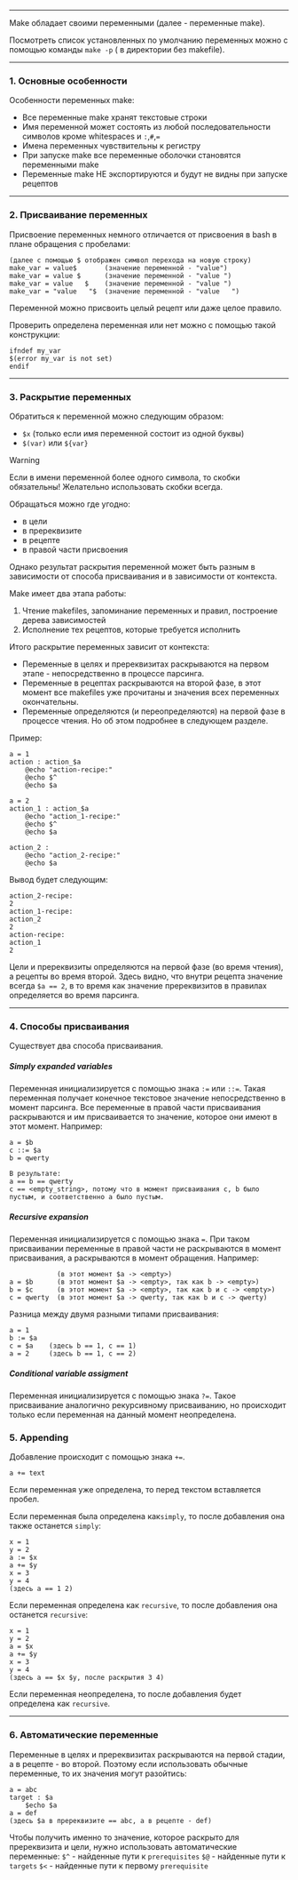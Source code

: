 ___
Make обладает своими переменными (далее - переменные make).

Посмотреть список установленных по умолчанию переменных можно с помощью команды `make -p` ( в директории без makefile).
___
### 1. Основные особенности

Особенности переменных make:
- Все переменные make хранят текстовые строки
- Имя переменной может состоять из любой последовательности символов кроме whitespaces и `:`,`#`,`=` 
- Имена переменных чувствительны к регистру
- При запуске make все переменные оболочки становятся переменными make
- Переменные make НЕ экспортируются и будут не видны при запуске рецептов

___
### 2. Присваивание переменных

Присвоение переменных немного отличается от присвоения в bash в плане обращения с пробелами:
```
(далее с помощью $ отображен символ перехода на новую строку)
make_var = value$       (значение переменной - "value")
make_var = value $      (значение переменной - "value ")
make_var = value   $    (значение переменной - "value ")
make_var = "value   "$  (значение переменной - "value   ")
```

Переменной можно присвоить целый рецепт или даже целое правило.

Проверить определена переменная или нет можно с помощью такой конструкции:
```
ifndef my_var
$(error my_var is not set)
endif
```

___
### 3. Раскрытие переменных

Обратиться к переменной можно следующим образом:
- `$x` (только если имя переменной состоит из одной буквы)
- `$(var)` или `${var}`

>[!warning]
>Если в имени переменной более одного символа, то скобки обязательны!
>Желательно использовать скобки всегда.

Обращаться можно где угодно:
- в цели
- в пререквизите
- в рецепте
- в правой части присвоения

Однако результат раскрытия переменной может быть разным в зависимости от способа присваивания и в зависимости от контекста.

Make имеет два этапа работы:
1. Чтение makefiles, запоминание переменных и правил, построение дерева зависимостей
2. Исполнение тех рецептов, которые требуется исполнить

Итого раскрытие переменных зависит от контекста:
- Переменные в целях и пререквизитах раскрываются на первом этапе - непосредственно в процессе парсинга.
- Переменные в рецептах раскрываются на второй фазе, в этот момент все makefiles уже прочитаны и значения всех переменных окончательны.
- Переменные определяются (и переопределяются) на первой фазе в процессе чтения. Но об этом подробнее в следующем разделе.

Пример:
```
a = 1
action : action_$a  
	@echo "action-recipe:"
	@echo $^
	@echo $a

a = 2
action_1 : action_$a
	@echo "action_1-recipe:"
    @echo $^
	@echo $a

action_2 :
	@echo "action_2-recipe:"
	@echo $a
```
Вывод будет следующим:
```
action_2-recipe:
2
action_1-recipe:
action_2
2
action-recipe:
action_1
2
```
Цели и пререквизиты определяются на первой фазе (во время чтения), а рецепты во время второй.
Здесь видно, что внутри рецепта значение всегда `$a == 2`, в то время как значение пререквизитов в правилах определяется во время парсинга.

___
### 4. Способы присваивания

Существует два способа присваивания.
##### Simply expanded variables 

Переменная инициализируется с помощью знака `:=` или `::=`.
Такая переменная получает конечное текстовое значение непосредственно в момент парсинга. Все переменные в правой части присваивания раскрываются и им присваивается то значение, которое они имеют в этот момент. Например:
```
a = $b
c ::= $a
b = qwerty

В результате:
a == b == qwerty
c == <empty_string>, потому что в момент присваивания с, b было пустым, и соответственно a было пустым.
```
##### Recursive expansion

Переменная инициализируется с помощью знака `=`.
При таком присваивании переменные в правой части не раскрываются в момент присваивания, а раскрываются в момент обращения.
Например:
```
			(в этот момент $a -> <empty>)
a = $b      (в этот момент $a -> <empty>, так как b -> <empty>)
b = $c      (в этот момент $a -> <empty>, так как b и с -> <empty>)
c = qwerty  (в этот момент $a -> qwerty, так как b и с -> qwerty)
```

Разница между двумя разными типами присваивания:
```
a = 1
b := $a
c = $a    (здесь b == 1, c == 1)
a = 2     (здесь b == 1, c == 2) 
```
##### Conditional variable assigment

Переменная инициализируется с помощью знака `?=`.
Такое присваивание аналогично рекурсивному присваиванию, но происходит  только если переменная на данный момент неопределена.
### 5. Appending

Добавление происходит с помощью знака `+=`.
```
a += text
```
Если переменная уже определена, то перед текстом вставляется пробел.

Если переменная была определена как`simply`, то после добавления она также останется `simply`:
```
x = 1
y = 2
a := $x
a += $y
x = 3
y = 4
(здесь a == 1 2)
```
Если переменная определена как `recursive`, то после добавления она останется `recursive`:
```
x = 1
y = 2
a = $x
a += $y
x = 3
y = 4
(здесь a == $x $y, после раскрытия 3 4)
```

Если переменная неопределена, то после добавления будет определена как `recursive`.
___
### 6. Автоматические переменные

Переменные в целях и пререквизитах раскрываются на первой стадии, а в рецепте - во второй. Поэтому если использовать обычные переменные, то их значения могут разойтись:
```
a = abc
target : $a
	$echo $a
a = def
(здесь $a в пререквизите == abc, а в рецепте - def)
```
Чтобы получить именно то значение, которое раскрыто для пререквизита и цели, нужно использовать автоматические переменные:
`$^` - найденные пути к `prerequisites` 
`$@` - найденные пути к `targets`
`$<` - найденные пути к первому `prerequisite` 
